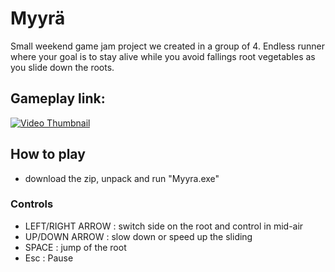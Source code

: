 # Myyrä
Small weekend game jam project we created in a group of 4. Endless runner where your goal is to stay alive while you avoid fallings root vegetables as you slide down the roots.

    

## Gameplay link:
 
[![Video Thumbnail](https://i9.ytimg.com/vi_webp/8Tf_qLrW5jM/mq1.webp?sqp=CMC8naoG-oaymwEmCMACELQB8quKqQMa8AEB-AH-CYAC0AWKAgwIABABGGUgZChIMA8=&rs=AOn4CLA7ju_BKopk01MG5SofAZm1hcPMZQ)](https://youtu.be/8Tf_qLrW5jM)



## How to play

- download the zip, unpack and run "Myyra.exe"

### Controls

- LEFT/RIGHT ARROW : switch side on the root and control in mid-air
- UP/DOWN ARROW    : slow down or speed up the sliding
- SPACE            : jump of the root
- Esc              : Pause

